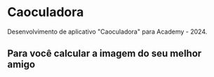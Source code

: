 # Caoculadora
Desenvolvimento de aplicativo "Caoculadora" para Academy - 2024.

## Para você calcular a imagem do seu melhor amigo
